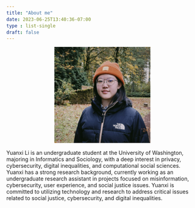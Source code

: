 ```yaml
---
title: "About me"
date: 2023-06-25T13:40:36-07:00
type : list-single
draft: false
---
```


<div style="text-align: center;">
    <img src="/files/yuanxi.JPG" alt="Yuanxi" style="width:50%;">
</div>


Yuanxi Li is an undergraduate student at the University of Washington, majoring in Informatics and Sociology, with a deep interest in privacy, cybersecurity, digital inequalities, and computational social sciences. Yuanxi has a strong research background, currently working as an undergraduate research assistant in projects focused on misinformation, cybersecurity, user experience, and social justice issues. Yuanxi is committed to utilizing technology and research to address critical issues related to social justice, cybersecurity, and digital inequalities.